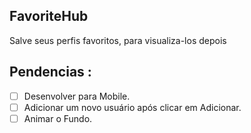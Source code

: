 ## FavoriteHub

Salve seus perfis favoritos, para visualiza-los depois

## Pendencias :

- [ ] Desenvolver para Mobile.
- [ ] Adicionar um novo usuário após clicar em Adicionar.
- [ ] Animar o Fundo.
